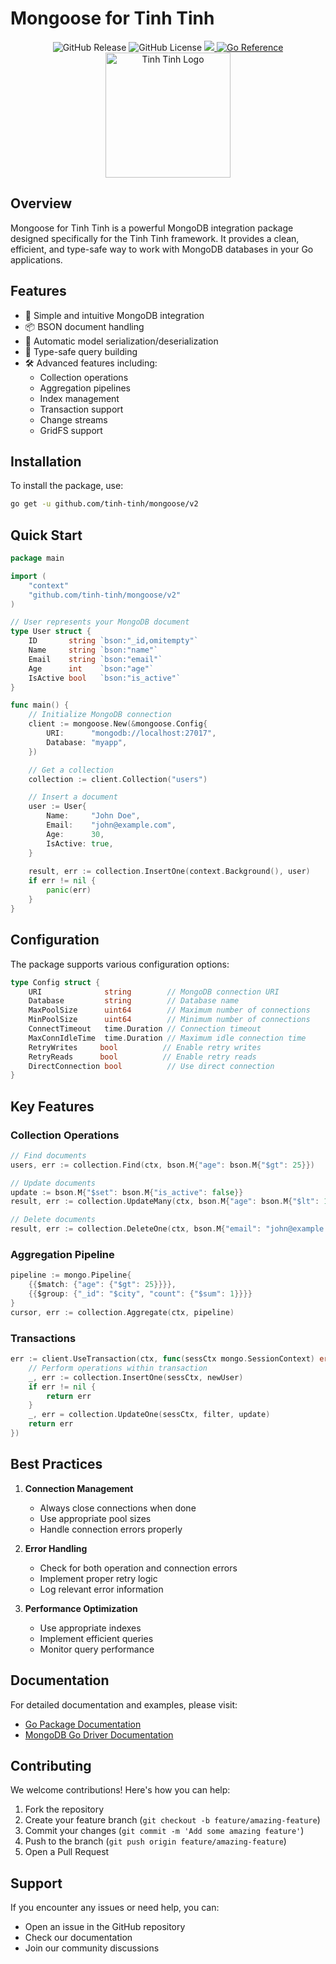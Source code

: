 # Mongoose for Tinh Tinh

<div align="center">
<img alt="GitHub Release" src="https://img.shields.io/github/v/release/tinh-tinh/mongoose">
<img alt="GitHub License" src="https://img.shields.io/github/license/tinh-tinh/mongoose">
<a href="https://codecov.io/gh/tinh-tinh/mongoose" > 
 <img src="https://codecov.io/gh/tinh-tinh/mongoose/branch/master/graph/badge.svg?token=EP4XOF5HOY"/> 
</a>
<a href="https://pkg.go.dev/github.com/tinh-tinh/mongoose"><img src="https://pkg.go.dev/badge/github.com/tinh-tinh/mongoose.svg" alt="Go Reference"></a>
</div>

<div align="center">
    <img src="https://avatars.githubusercontent.com/u/178628733?s=400&u=2a8230486a43595a03a6f9f204e54a0046ce0cc4&v=4" width="200" alt="Tinh Tinh Logo">
</div>

## Overview

Mongoose for Tinh Tinh is a powerful MongoDB integration package designed specifically for the Tinh Tinh framework. It provides a clean, efficient, and type-safe way to work with MongoDB databases in your Go applications.

## Features

- 🚀 Simple and intuitive MongoDB integration
- 📦 BSON document handling
- 🔄 Automatic model serialization/deserialization
- 🎯 Type-safe query building
- 🛠️ Advanced features including:
  - Collection operations
  - Aggregation pipelines
  - Index management
  - Transaction support
  - Change streams
  - GridFS support

## Installation

To install the package, use:

```bash
go get -u github.com/tinh-tinh/mongoose/v2
```

## Quick Start

```go
package main

import (
    "context"
    "github.com/tinh-tinh/mongoose/v2"
)

// User represents your MongoDB document
type User struct {
    ID       string `bson:"_id,omitempty"`
    Name     string `bson:"name"`
    Email    string `bson:"email"`
    Age      int    `bson:"age"`
    IsActive bool   `bson:"is_active"`
}

func main() {
    // Initialize MongoDB connection
    client := mongoose.New(&mongoose.Config{
        URI:      "mongodb://localhost:27017",
        Database: "myapp",
    })

    // Get a collection
    collection := client.Collection("users")

    // Insert a document
    user := User{
        Name:     "John Doe",
        Email:    "john@example.com",
        Age:      30,
        IsActive: true,
    }
    
    result, err := collection.InsertOne(context.Background(), user)
    if err != nil {
        panic(err)
    }
}
```

## Configuration

The package supports various configuration options:

```go
type Config struct {
    URI              string        // MongoDB connection URI
    Database         string        // Database name
    MaxPoolSize      uint64        // Maximum number of connections
    MinPoolSize      uint64        // Minimum number of connections
    ConnectTimeout   time.Duration // Connection timeout
    MaxConnIdleTime  time.Duration // Maximum idle connection time
    RetryWrites     bool          // Enable retry writes
    RetryReads      bool          // Enable retry reads
    DirectConnection bool          // Use direct connection
}
```

## Key Features

### Collection Operations
```go
// Find documents
users, err := collection.Find(ctx, bson.M{"age": bson.M{"$gt": 25}})

// Update documents
update := bson.M{"$set": bson.M{"is_active": false}}
result, err := collection.UpdateMany(ctx, bson.M{"age": bson.M{"$lt": 18}}, update)

// Delete documents
result, err := collection.DeleteOne(ctx, bson.M{"email": "john@example.com"})
```

### Aggregation Pipeline
```go
pipeline := mongo.Pipeline{
    {{$match: {"age": {"$gt": 25}}}},
    {{$group: {"_id": "$city", "count": {"$sum": 1}}}}
}
cursor, err := collection.Aggregate(ctx, pipeline)
```

### Transactions
```go
err := client.UseTransaction(ctx, func(sessCtx mongo.SessionContext) error {
    // Perform operations within transaction
    _, err := collection.InsertOne(sessCtx, newUser)
    if err != nil {
        return err
    }
    _, err = collection.UpdateOne(sessCtx, filter, update)
    return err
})
```

## Best Practices

1. **Connection Management**
   - Always close connections when done
   - Use appropriate pool sizes
   - Handle connection errors properly

2. **Error Handling**
   - Check for both operation and connection errors
   - Implement proper retry logic
   - Log relevant error information

3. **Performance Optimization**
   - Use appropriate indexes
   - Implement efficient queries
   - Monitor query performance

## Documentation

For detailed documentation and examples, please visit:
- [Go Package Documentation](https://pkg.go.dev/github.com/tinh-tinh/mongoose)
- [MongoDB Go Driver Documentation](https://docs.mongodb.com/drivers/go)

## Contributing

We welcome contributions! Here's how you can help:

1. Fork the repository
2. Create your feature branch (`git checkout -b feature/amazing-feature`)
3. Commit your changes (`git commit -m 'Add some amazing feature'`)
4. Push to the branch (`git push origin feature/amazing-feature`)
5. Open a Pull Request

## Support

If you encounter any issues or need help, you can:
- Open an issue in the GitHub repository
- Check our documentation
- Join our community discussions
